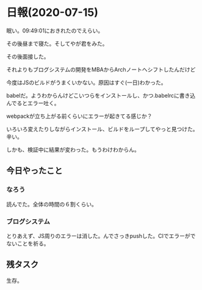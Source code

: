 # 日報(2020-07-15)

眠い。09:49:01におきれたのでえらい。

その後昼まで寝た。そしてやが君をみた。

その後面接した。

それよりもブログシステムの開発をMBAからArchノートへシフトしたんだけど

今度はJSのビルドがうまくいかない。原因はすぐ(一日)わかった。

babelだ。ようわからんけどこいつらをインストールし、かつ.babelrcに書き込んでるとエラー吐く。

webpackが立ち上がる前くらいにエラーが起きてる感じか？

いろいろ変えたりしながらインストール、ビルドをループしてやっと見つけた。辛い。

しかも、検証中に結果が変わった。もうわけわからん。

## 今日やったこと

### なろう

読んでた。全体の時間の６割くらい。

### ブログシステム

とりあえず、JS周りのエラーは消した。んでさっきpushした。CIでエラーがでないことを祈る。

## 残タスク

生存。
